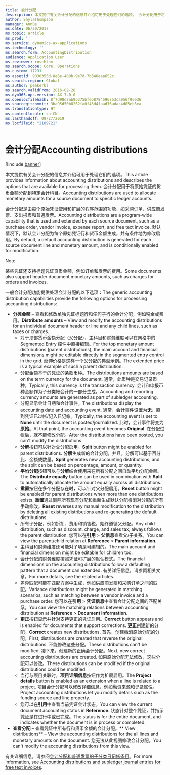 ```yaml
---
title: 会计分配
description: 本文提供有关会计分配的信息并介绍可用于处理它们的选项。 会计分配用于将原始凭证的货币金额分配到特定会计科目。
author: ShylaThompson
manager: AnnBe
ms.date: 06/20/2017
ms.topic: article
ms.prod: ''
ms.service: dynamics-ax-applications
ms.technology: ''
ms.search.form: AccountingDistribution
audience: Application User
ms.reviewer: roschlom
ms.search.scope: Core, Operations
ms.custom: 17231
ms.assetid: 9030355d-8e6e-408b-9e7d-7b346eaa652c
ms.search.region: Global
ms.author: peakerbl
ms.search.validFrom: 2016-02-28
ms.dyn365.ops.version: AX 7.0.0
ms.openlocfilehash: 8f7d98d7ab9b375bfeb8784596753ca956f96e36
ms.sourcegitcommit: 3ba95d50b8262fa0f43d4faad76adac4d05eb3ea
ms.translationtype: HT
ms.contentlocale: zh-CN
ms.lasthandoff: 09/27/2019
ms.locfileid: "2189721"
---
```

# <a name="accounting-distributions"></a><span data-ttu-id="7ef78-104">会计分配</span><span class="sxs-lookup"><span data-stu-id="7ef78-104">Accounting distributions</span></span>

[!include [banner](../includes/banner.md)]

<span data-ttu-id="7ef78-105">本文提供有关会计分配的信息并介绍可用于处理它们的选项。</span><span class="sxs-lookup"><span data-stu-id="7ef78-105">This article provides information about accounting distributions and describes the options that are available for processing them.</span></span> <span data-ttu-id="7ef78-106">会计分配用于将原始凭证的货币金额分配到特定会计科目。</span><span class="sxs-lookup"><span data-stu-id="7ef78-106">Accounting distributions are used to allocate monetary amounts for a source document to specific ledger accounts.</span></span> 

<span data-ttu-id="7ef78-107">会计分配是由每个原始凭证使用和扩展的程序范围的功能，如采购订单、供应商发票、支出报表和普通发票。</span><span class="sxs-lookup"><span data-stu-id="7ef78-107">Accounting distributions are a program-wide capability that is used and extended by each source document, such as a purchase order, vendor invoice, expense report, and free text invoice.</span></span> <span data-ttu-id="7ef78-108">默认情况下，默认会计分配为每个原始凭证行和货币金额生成，并有条件地为修改启用。</span><span class="sxs-lookup"><span data-stu-id="7ef78-108">By default, a default accounting distribution is generated for each source document line and monetary amount, and is conditionally enabled for modification.</span></span> 

> [!Note] 
> <span data-ttu-id="7ef78-109">某些凭证还支持标题凭证货币金额，例如订单和发票的费用。</span><span class="sxs-lookup"><span data-stu-id="7ef78-109">Some documents also support header document monetary amounts, such as charges for orders and invoices.</span></span> 

<span data-ttu-id="7ef78-110">一般会计分配功能提供处理会计分配的以下选项：</span><span class="sxs-lookup"><span data-stu-id="7ef78-110">The generic accounting distribution capabilities provide the following options for processing accounting distributions:</span></span>

-   <span data-ttu-id="7ef78-111">**分摊金额** – 查看和修改单独凭证标题行和任何子行的会计分配，例如税金或费用。</span><span class="sxs-lookup"><span data-stu-id="7ef78-111">**Distribute amounts** – View and modify the accounting distributions for an individual document header or line and any child lines, such as taxes or charges.</span></span>
    -   <span data-ttu-id="7ef78-112">对于顶部货币金额分配（父分配），主科目和财务维度可以在网格中的 Segmented Entry 控件中直接编辑。</span><span class="sxs-lookup"><span data-stu-id="7ef78-112">For the top monetary amount distributions (parent distributions), the main account and financial dimensions might be editable directly in the segmented entry control in the grid.</span></span> <span data-ttu-id="7ef78-113">延伸价格是这样一个父分配的典型示例。</span><span class="sxs-lookup"><span data-stu-id="7ef78-113">The extended price is a typical example of such a parent distribution.</span></span>
    -   <span data-ttu-id="7ef78-114">分配金额基于的凭证的条款币种。</span><span class="sxs-lookup"><span data-stu-id="7ef78-114">The distributions amounts are based on the term currency for the document.</span></span> <span data-ttu-id="7ef78-115">通常，此币种是交易记录币种。</span><span class="sxs-lookup"><span data-stu-id="7ef78-115">Typically, this currency is the transaction currency.</span></span> <span data-ttu-id="7ef78-116">会计和申报币种金额作为子分类帐会计的一部分生成。</span><span class="sxs-lookup"><span data-stu-id="7ef78-116">Accounting and reporting currency amounts are generated as part of subledger accounting.</span></span>
    -   <span data-ttu-id="7ef78-117">分配显示会计日期和会计事件。</span><span class="sxs-lookup"><span data-stu-id="7ef78-117">The distributions display the accounting date and accounting event.</span></span> <span data-ttu-id="7ef78-118">通常，会计事件设置为**无**，直到凭证已过帐/记入日记帐。</span><span class="sxs-lookup"><span data-stu-id="7ef78-118">Typically, the accounting event is set to **None** until the document is posted/journalized.</span></span> <span data-ttu-id="7ef78-119">此时，会计事件将变为**原始**。</span><span class="sxs-lookup"><span data-stu-id="7ef78-119">At that point, the accounting event becomes **Original**.</span></span> <span data-ttu-id="7ef78-120">在分配过帐后，就不能修改分配。</span><span class="sxs-lookup"><span data-stu-id="7ef78-120">After the distributions have been posted, you can't modify the distributions.</span></span>
    -   <span data-ttu-id="7ef78-121">**分解**按钮可以针对父分配启用。</span><span class="sxs-lookup"><span data-stu-id="7ef78-121">**Split** button might be enabled for parent distributions.</span></span> <span data-ttu-id="7ef78-122">**分解**生成新的会计分配，并且，分解可以基于百分比、金额或数量。</span><span class="sxs-lookup"><span data-stu-id="7ef78-122">**Split** generates new accounting distributions, and the split can be based on percentage, amount, or quantity.</span></span>
    -   <span data-ttu-id="7ef78-123">**平均分配**按钮可以与**分解**结合使用来在所有分配之间自动平均分配金额。</span><span class="sxs-lookup"><span data-stu-id="7ef78-123">The **Distribute equally** button can be used in combination with **Split** to automatically allocate the amount equally across all distributions.</span></span>
    -   <span data-ttu-id="7ef78-124">**重置**按钮在多个分配存在时，可以针对父分配启用。</span><span class="sxs-lookup"><span data-stu-id="7ef78-124">**Reset** button might be enabled for parent distributions when more than one distributions exists.</span></span> <span data-ttu-id="7ef78-125">**重置**通过删除所有现有分配和重新生成默认分配撤消对分配的所有手动修改。</span><span class="sxs-lookup"><span data-stu-id="7ef78-125">**Reset** reverses any manual modification to the distribution by deleting all existing distributions and re-generating the default distributions.</span></span>
    -   <span data-ttu-id="7ef78-126">所有子分配，例如折扣、费用和销售税，始终遵循父分配。</span><span class="sxs-lookup"><span data-stu-id="7ef78-126">Any child distribution, such as discount, charge, and sales tax, always follows the parent distribution.</span></span> <span data-ttu-id="7ef78-127">您可以在**引用** &gt; **父信息**查看父/子关系。</span><span class="sxs-lookup"><span data-stu-id="7ef78-127">You can view the parent/child relation at **Reference** &gt; **Parent information**.</span></span>
    -   <span data-ttu-id="7ef78-128">主科目和财务维度还可能对子项是可编辑的。</span><span class="sxs-lookup"><span data-stu-id="7ef78-128">The main account and financial dimension might be editable for children too.</span></span>
    -   <span data-ttu-id="7ef78-129">会计分配的财务维度按照凭证可扩展的默认模式。</span><span class="sxs-lookup"><span data-stu-id="7ef78-129">The financial dimensions on the accounting distributions follow a defaulting pattern that a document can extended.</span></span> <span data-ttu-id="7ef78-130">有关详细信息，请参阅相关文章。</span><span class="sxs-lookup"><span data-stu-id="7ef78-130">For more details, see the related articles.</span></span>
    -   <span data-ttu-id="7ef78-131">差异匹配可能在匹配方案中生成，例如供应商发票和采购订单之间的匹配。</span><span class="sxs-lookup"><span data-stu-id="7ef78-131">Variance distributions might be generated in matching scenarios, such as matching between a vendor invoice and a purchase order.</span></span> <span data-ttu-id="7ef78-132">您可以在**引用** &gt; **凭证信息**中查看会计分配之间的匹配关系。</span><span class="sxs-lookup"><span data-stu-id="7ef78-132">You can view the matching relations between accounting distribution at **Reference** &gt; **Document information**.</span></span>
    -   <span data-ttu-id="7ef78-133">**更正**按钮显示并针对支持更正的凭证启用。</span><span class="sxs-lookup"><span data-stu-id="7ef78-133">**Correct** button appears and is enabled for documents that support corrections.</span></span> <span data-ttu-id="7ef78-134">**更正**创建新的分配。</span><span class="sxs-lookup"><span data-stu-id="7ef78-134">**Correct** creates new distributions.</span></span> <span data-ttu-id="7ef78-135">首先，创建撤消原始分配的分配。</span><span class="sxs-lookup"><span data-stu-id="7ef78-135">First, distributions are created that reverse the original distributions.</span></span> <span data-ttu-id="7ef78-136">不能修改这些分配。</span><span class="sxs-lookup"><span data-stu-id="7ef78-136">These distributions can't be modified.</span></span> <span data-ttu-id="7ef78-137">接下来，创建新的正确会计分配。</span><span class="sxs-lookup"><span data-stu-id="7ef78-137">Next, new correct accounting distributions are created.</span></span> <span data-ttu-id="7ef78-138">如果原始分配无法修改，这些分配可以修改。</span><span class="sxs-lookup"><span data-stu-id="7ef78-138">These distributions can be modified if the original distributions could be modified.</span></span>
    -   <span data-ttu-id="7ef78-139">当行与项目关联时，**项目详细信息**按钮作为扩展启用。</span><span class="sxs-lookup"><span data-stu-id="7ef78-139">The **Project details** button is enabled as an extension when a line is related to a project.</span></span> <span data-ttu-id="7ef78-140">项目会计分配可以修改详细信息，例如融资来源和记录属性。</span><span class="sxs-lookup"><span data-stu-id="7ef78-140">Project accounting distributions let you modify details such as the funding source and line property.</span></span>
    -   <span data-ttu-id="7ef78-141">您可以在**引用**中查看当前凭证会计状态。</span><span class="sxs-lookup"><span data-stu-id="7ef78-141">You can view the current document accounting status in **Reference**.</span></span> <span data-ttu-id="7ef78-142">状态针对整个凭证，并指示凭证是在进行中或已完成。</span><span class="sxs-lookup"><span data-stu-id="7ef78-142">The status is for the entire document, and indicates whether the document is in process or completed.</span></span>
-   <span data-ttu-id="7ef78-143">**查看分配** – 查看凭证中所有行和货币金额的会计分配。</span><span class="sxs-lookup"><span data-stu-id="7ef78-143">\*\* View distributions\*\* – View the accounting distributions for the all lines and monetary amounts on the document.</span></span> <span data-ttu-id="7ef78-144">您无法从此视图修改会计分配。</span><span class="sxs-lookup"><span data-stu-id="7ef78-144">You can't modify the accounting distributions from this view.</span></span>


<span data-ttu-id="7ef78-145">有关详细信息，请参阅[会计分配和普通发票的子分类日记帐条目](accounting-distributions-subledger-journal-entries-vendor-invoices.md)。</span><span class="sxs-lookup"><span data-stu-id="7ef78-145">For more information, see [Accounting distributions and subledger journal entries for free text invoices](accounting-distributions-subledger-journal-entries-vendor-invoices.md).</span></span>


